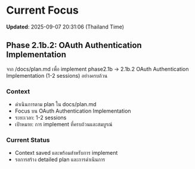 # Current Focus

**Updated**: 2025-09-07 20:31:06 (Thailand Time)

## Phase 2.1b.2: OAuth Authentication Implementation

จาก /docs/plan.md เพื่อ implement phase2.1b -> 2.1b.2 OAuth Authentication Implementation (1-2 sessions) อย่างครบถ้วน

### Context
- ดำเนินการตาม plan ใน docs/plan.md
- Focus บน OAuth Authentication Implementation
- ระยะเวลา: 1-2 sessions
- เป้าหมาย: การ implement ที่ครบถ้วนและสมบูรณ์

### Current Status
- Context saved และพร้อมสำหรับการ implement
- รอการสร้าง detailed plan และการดำเนินการ
